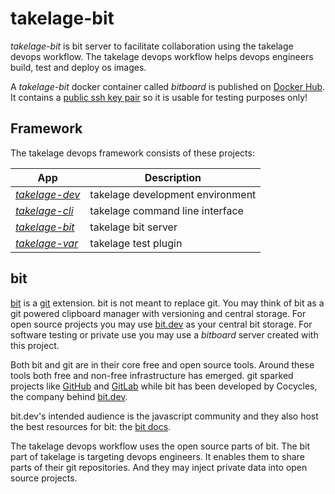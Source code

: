 # takelage-bit

*takelage-bit* is bit server to facilitate collaboration
using the takelage devops workflow.
The takelage devops workflow helps devops engineers
build, test and deploy os images.

A *takelage-bit* docker container called *bitboard* is published on 
[Docker Hub](https://hub.docker.com/r/takelage/bitboard).
It contains a 
[public ssh key pair](ansible/roles/takel-bit-server/files)
so it is usable for testing purposes only!

## Framework

The takelage devops framework consists of these projects:

| App | Description |
| --- | ----------- |
| *[takelage-dev](https://github.com/geospin-takelage/takelage-dev)* | takelage development environment |
| *[takelage-cli](https://github.com/geospin-takelage/takelage-cli)* | takelage command line interface |
| *[takelage-bit](https://github.com/geospin-takelage/takelage-bit)* | takelage bit server | 
| *[takelage-var](https://github.com/geospin-takelage/takelage-var)* | takelage test plugin |

## bit

[bit](https://github.com/teambit/bit) is a 
[git](https://git-scm.com) extension.
bit is not meant to replace git.
You may think of bit as a git powered clipboard manager
with versioning and central storage.
For open source projects you may use [bit.dev](https://bit.dev)
as your central bit storage.
For software testing or private use you may use a *bitboard* server
created with this project.

Both bit and git are in their core free and open source tools.
Around these tools both free and non-free infrastructure has emerged.
git sparked projects like [GitHub](https://github.com) and 
[GitLab](https://gitlab.com) while bit has been
developed by Cocycles, the company behind 
[bit.dev](https://bit.dev).

bit.dev's intended audience is the javascript community and
they also host the best resources for bit: 
the [bit docs](https://docs.bit.dev/docs/faq).

The takelage devops workflow uses the open source parts of bit.
The bit part of takelage is targeting devops engineers.
It enables them to share parts of their git repositories.
And they may inject private data into open source projects.
